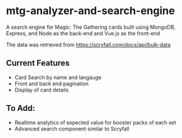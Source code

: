 # mtg-analyzer-and-search-engine

A search engine for Magic: The Gathering cards built using MongoDB, Express, and Node as the back-end and Vue.js as the front-end

The data was retrieved from https://scryfall.com/docs/api/bulk-data

## Current Features
- Card Search by name and langauge
- Front and back end pagination
- Display of card details

## To Add:

- Realtime analytics of expected value for booster packs of each set
- Advanced search component similar to Scryfall